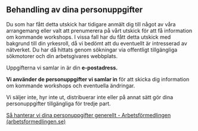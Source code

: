 ## Behandling av dina personuppgifter
 
Du som har fått detta utskick har tidigare anmält dig till något av våra arrangemang eller valt att prenumerera på vårt utskick för att få information om kommande workshops. I vissa fall har du fått detta utskick med bakgrund till din yrkesroll, då vi bedömt att du eventuellt är intresserad av nätverket. Du har då hittats genom sökningar via offentligt tillgängliga sökmotorer och din arbetsgivares webbplats. 

Uppgifterna vi samlar in är din **e-postadress.**

**Vi använder de personuppgifter vi samlar in** för att skicka dig  information om kommande workshops och eventuella ändringar.

Vi säljer inte, hyr inte ut, distribuerar inte eller på annat sätt gör dina personuppgifter tillgängliga för tredje part.

[Så hanterar vi dina personuppgifter generellt - Arbetsförmedlingen (arbetsformedlingen.se)](https://arbetsformedlingen.se/om-webbplatsen/juridisk-information/sa-hanterar-vi-dina-personuppgifter)